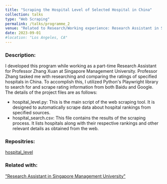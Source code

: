 ```yaml
---
title: "Scraping the Hospital Level of Selected Hospital in China"
collection: talks
type: "Web Scraping"
permalink: /talks/programme_2
venue: "Related to Research/Working experience: Research Assistant in Singapore Management University"
date: 2023-09-01
#location: "Los Angeles, CA"
---
```


### Description:

I developed this program while working as a part-time Research Assistant for Professor Zhang Xuan at Singapore Management University. Professor Zhang tasked me with researching and comparing the ratings of specified hospitals in China. To accomplish this, I utilized Python's Playwright library to search for and scrape rating information from both Baidu and Google. The details of the project files are as follows:

- hospital_level.py: This is the main script of the web scraping tool. It is designed to automatically scrape data about hospital rankings from specified sources.
- hospital_search.csv: This file contains the results of the scraping process. It lists hospitals along with their respective rankings and other relevant details as obtained from the web.

### Repositries:
[hospital_level](https://github.com/Kororinpas/hospital_level)


### Related with: 
["Research Assistant in Singapore Management University"](/portfolio/experience-1)

